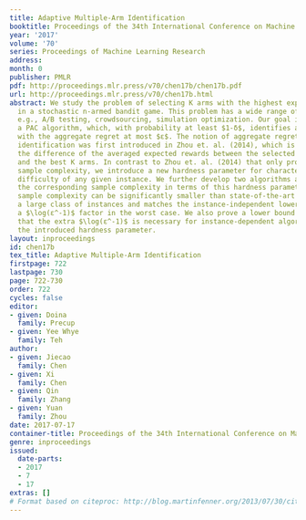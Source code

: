 ```yaml
---
title: Adaptive Multiple-Arm Identification
booktitle: Proceedings of the 34th International Conference on Machine Learning
year: '2017'
volume: '70'
series: Proceedings of Machine Learning Research
address: 
month: 0
publisher: PMLR
pdf: http://proceedings.mlr.press/v70/chen17b/chen17b.pdf
url: http://proceedings.mlr.press/v70/chen17b.html
abstract: We study the problem of selecting K arms with the highest expected rewards
  in a stochastic n-armed bandit game. This problem has a wide range of applications,
  e.g., A/B testing, crowdsourcing, simulation optimization. Our goal is to develop
  a PAC algorithm, which, with probability at least $1-δ$, identifies a set of K arms
  with the aggregate regret at most $ε$. The notion of aggregate regret for multiple-arm
  identification was first introduced in Zhou et. al. (2014), which is defined as
  the difference of the averaged expected rewards between the selected set of arms
  and the best K arms. In contrast to Zhou et. al. (2014) that only provides instance-independent
  sample complexity, we introduce a new hardness parameter for characterizing the
  difficulty of any given instance. We further develop two algorithms and establish
  the corresponding sample complexity in terms of this hardness parameter. The derived
  sample complexity can be significantly smaller than state-of-the-art results for
  a large class of instances and matches the instance-independent lower bound up to
  a $\log(ε^-1)$ factor in the worst case. We also prove a lower bound result showing
  that the extra $\log(ε^-1)$ is necessary for instance-dependent algorithms using
  the introduced hardness parameter.
layout: inproceedings
id: chen17b
tex_title: Adaptive Multiple-Arm Identification
firstpage: 722
lastpage: 730
page: 722-730
order: 722
cycles: false
editor:
- given: Doina
  family: Precup
- given: Yee Whye
  family: Teh
author:
- given: Jiecao
  family: Chen
- given: Xi
  family: Chen
- given: Qin
  family: Zhang
- given: Yuan
  family: Zhou
date: 2017-07-17
container-title: Proceedings of the 34th International Conference on Machine Learning
genre: inproceedings
issued:
  date-parts:
  - 2017
  - 7
  - 17
extras: []
# Format based on citeproc: http://blog.martinfenner.org/2013/07/30/citeproc-yaml-for-bibliographies/
---
```

